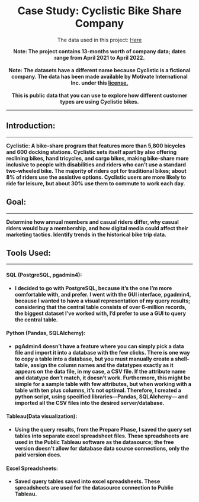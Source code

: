<h1 align = "center"> Case Study: Cyclistic Bike Share Company </h1>

<p align = "center"> The data used in this project: <a href = "https://divvy-tripdata.s3.amazonaws.com/index.html">Here</a>
</p>

<p align = "center">   
    <b>Note: The project contains 13-months worth of company data; dates range from April 2021 to April 2022.
    <br><br>
     Note: The datasets have a different name because Cyclistic is a fictional company. The data has been made available by Motivate International Inc. under this <a href = "https://divvy-tripdata.s3.amazonaws.com/index.html">license. </a> 
        <br><br>This is public data that you can use to explore how different customer types are using Cyclistic bikes. <b>
    </b>
</p>


---


## Introduction:
---
    
Cyclistic: A bike-share program that features more than 5,800 bicycles and 600 docking stations. Cyclistic sets itself apart by also offering reclining bikes, hand tricycles, and cargo bikes, making bike-share more inclusive to people with disabilities and riders who can’t use a standard two-wheeled bike. The majority of riders opt for traditional bikes; about 8% of riders use the assistive options. Cyclistic users are more likely to ride for leisure, but about 30% use them to commute to work each day.

## Goal:
---
    
Determine how annual members and casual riders differ, why casual riders would buy a membership, and how digital media could affect their marketing tactics. Identify trends in the historical bike trip data.

## Tools Used:
---

#### SQL (PostgreSQL, pgadmin4):
- I decided to go with PostgreSQL, because it’s the one I’m more comfortable with, and prefer. I went with the GUI interface, pgadmin4, because I wanted to have a visual representation of my query results; considering that the central table consists of over 6-million records, the biggest dataset I’ve worked with, I’d prefer to use a GUI to query the central table.

#### Python (Pandas, SQLAlchemy):
- pgAdmin4 doesn’t have a feature where you can simply pick a data file and import it into a database with the few clicks. There is one way to copy a table into a database, but you must manually create a shell-table, assign the column names and the datatypes exactly as it appears on the data file, in my case, a CSV file. If the attribute name and datatype don’t match, it doesn’t work. Furthermore, this might be simple for a sample table with few attributes, but when working with a table with ten plus columns, it’s not optimal.
  Therefore, I created a python script, using specified libraries—Pandas, SQLAlchemy— and imported all the CSV files into the desired server/database.

#### Tableau(Data visualization):
- Using the query results, from the Prepare Phase, I saved the query set tables into separate excel spreadsheet files. These spreadsheets are used in the Public Tableau software as the datasource; the free version doesn't allow for database data source connections, only the paid version does.

####	Excel Spreadsheets:
- Saved query tables saved into excel spreadsheets. These spreadsheets are used for the datasource connection to Public Tableau.
